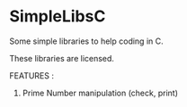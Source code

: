 # SimpleLibsC
Some simple libraries to help coding in C.

These libraries are licensed.

FEATURES :
1. Prime Number manipulation (check, print)

